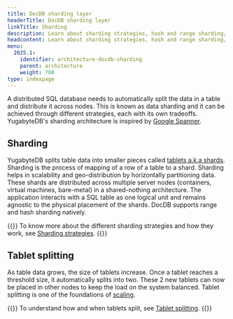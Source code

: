 ```yaml
---
title: DocDB sharding layer
headerTitle: DocDB sharding layer
linkTitle: Sharding
description: Learn about sharding strategies, hash and range sharding, colocated tables, and table splitting.
headcontent: Learn about sharding strategies, hash and range sharding, colocated tables, and table splitting.
menu:
  2025.1:
    identifier: architecture-docdb-sharding
    parent: architecture
    weight: 700
type: indexpage
---
```


A distributed SQL database needs to automatically split the data in a table and distribute it across nodes. This is known as data sharding and it can be achieved through different strategies, each with its own tradeoffs. YugabyteDB's sharding architecture is inspired by <a href="https://research.google.com/archive/spanner-osdi2012.pdf">Google Spanner</a>.

## Sharding

YugabyteDB splits table data into smaller pieces called [tablets a.k.a shards](../key-concepts/#tablet). Sharding is the process of mapping of a row of a table to a shard. Sharding helps in scalability and geo-distribution by horizontally partitioning data. These shards are distributed across multiple server nodes (containers, virtual machines, bare-metal) in a shared-nothing architecture. The application interacts with a SQL table as one logical unit and remains agnostic to the physical placement of the shards. DocDB supports range and hash sharding natively.

{{<lead link="sharding/">}}
To know more about the different sharding strategies and how they work, see [Sharding strategies](sharding/).
{{</lead>}}

## Tablet splitting

As table data grows, the size of tablets increase. Once a tablet reaches a threshold size, it automatically splits into two. These 2 new tablets can now be placed in other nodes to keep the load on the system balanced. Tablet splitting is one of the foundations of [scaling](../../explore/linear-scalability).

{{<lead link="tablet-splitting/">}}
To understand how and when tablets split, see [Tablet splitting](tablet-splitting/).
{{</lead>}}
